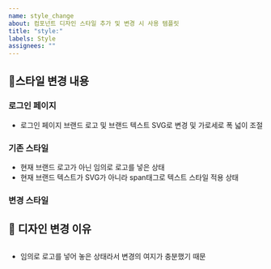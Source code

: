 ```yaml
---
name: style_change
about: 컴포넌트 디자인 스타일 추가 및 변경 시 사용 템플릿
title: "style:"
labels: Style
assignees: ""
---
```


## 📌스타일 변경 내용

### 로그인 페이지

<!--  새로운 컴포넌트의 추가가 아니라 디자인만 변경된 경우 사용하는 템플릿입니다.  -->
<!--  순수 css나 글로벌 디자인 파일 변경'만' 일어나는 경우에 사용합니다.  -->

- 로그인 페이지 브랜드 로고 및 브랜드 텍스트 SVG로 변경 및 가로세로 폭 넓이 조절

### 기존 스타일

- 현재 브랜드 로고가 아닌 임의로 로고를 넣은 상태
- 현재 브랜드 텍스트가 SVG가 아니라 span태그로 텍스트 스타일 적용 상태

### 변경 스타일

## 📝 디자인 변경 이유

## <!-- 변경된 이유가 있다면 작성 부탁드립니다. -->

- 임의로 로고를 넣어 놓은 상태라서 변경의 여지가 충분했기 때문
